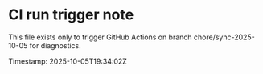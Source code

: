 # CI run trigger note

This file exists only to trigger GitHub Actions on branch chore/sync-2025-10-05 for diagnostics.

Timestamp: 2025-10-05T19:34:02Z
